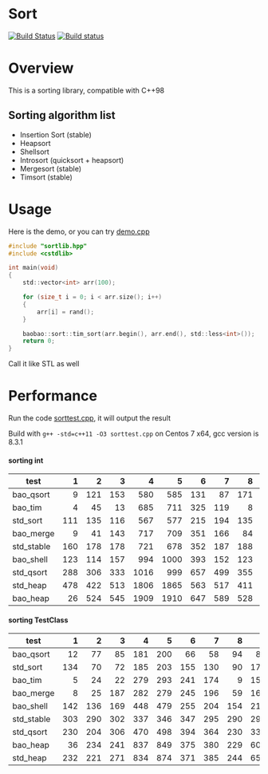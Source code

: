 # Sort

[![Build Status](https://travis-ci.org/Baobaobear/sort.svg?branch=master)](https://travis-ci.org/Baobaobear/sort) [![Build status](https://ci.appveyor.com/api/projects/status/wtt8m5ss33jxl3og?svg=true)](https://ci.appveyor.com/project/Baobaobear/sort)

# Overview

This is a sorting library, compatible with C++98

## Sorting algorithm list

- Insertion Sort (stable)
- Heapsort
- Shellsort
- Introsort (quicksort + heapsort)
- Mergesort (stable)
- Timsort (stable)

# Usage

Here is the demo, or you can try [demo.cpp](demo.cpp)

```c
#include "sortlib.hpp"
#include <cstdlib>

int main(void)
{
    std::vector<int> arr(100);

    for (size_t i = 0; i < arr.size(); i++)
    {
        arr[i] = rand();
    }

    baobao::sort::tim_sort(arr.begin(), arr.end(), std::less<int>());
    return 0;
}
```

Call it like STL as well

# Performance

Run the code [sorttest.cpp](sorttest.cpp), it will output the result

Build with `g++ -std=c++11 -O3 sorttest.cpp` on Centos 7 x64, gcc version is 8.3.1

#### sorting int

test        |  1  |  2  |  3  |  4  |  5  |  6  |  7  |  8  |  9  |  10 |  11 |score|
------------|----:|----:|----:|----:|----:|----:|----:|----:|----:|----:|----:|----:|
bao_qsort   |    9|  121|  153|  580|  585|  131|   87|  171|  144|  256|  562|  279|
bao_tim     |    4|   45|   13|  685|  711|  325|  119|    8|  103|  207|  669|  288|
std_sort    |  111|  135|  116|  567|  577|  215|  194|  135|  269|  231|  558|  310|
bao_merge   |    9|   41|  143|  717|  709|  351|  166|   84|  119|  235|  689|  326|
std_stable  |  160|  178|  178|  721|  678|  352|  187|  188|  188|  283|  674|  378|
bao_shell   |  123|  114|  157|  994| 1000|  393|  152|  123|  355|  228|  986|  462|
std_qsort   |  288|  306|  333| 1016|  999|  657|  499|  355|  437|  456| 1028|  637|
std_heap    |  478|  422|  513| 1806| 1865|  563|  517|  411| 1194|  508| 1908| 1018|
bao_heap    |   26|  524|  545| 1909| 1910|  647|  589|  528| 1231|  615| 1941| 1046|

#### sorting TestClass

test        |  1  |  2  |  3  |  4  |  5  |  6  |  7  |  8  |  9  |  10 |  11 |score|
------------|----:|----:|----:|----:|----:|----:|----:|----:|----:|----:|----:|----:|
bao_qsort   |   12|   77|   85|  181|  200|   66|   58|   94|   86|  121|  191|  117|
std_sort    |  134|   70|   72|  185|  203|  155|  130|   90|  172|  110|  193|  151|
bao_tim     |    5|   24|   22|  279|  293|  241|  174|    9|  155|  107|  259|  156|
bao_merge   |    8|   25|  187|  282|  279|  245|  196|   59|  165|  101|  297|  184|
bao_shell   |  142|  136|  169|  448|  479|  255|  204|  154|  210|  165|  405|  276|
std_stable  |  303|  290|  302|  337|  346|  347|  295|  290|  295|  316|  326|  344|
std_qsort   |  230|  204|  306|  470|  498|  394|  364|  230|  335|  247|  492|  377|
bao_heap    |   36|  234|  241|  837|  849|  375|  380|  229|  603|  230|  835|  484|
std_heap    |  232|  221|  271|  834|  874|  371|  385|  244|  659|  248|  877|  521|
